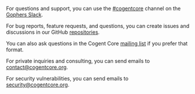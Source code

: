 For questions and support, you can use the [#cogentcore](https://gophers.slack.com/archives/C07ENRTB2F7) channel on the [Gophers Slack](https://invite.slack.golangbridge.org).

For bug reports, feature requests, and questions, you can create issues and discussions in our GitHub [repositories](https://github.com/cogentcore).

You can also ask questions in the Cogent Core [mailing list](https://groups.google.com/g/cogentcore) if you prefer that format.

For private inquiries and consulting, you can send emails to [contact@cogentcore.org](mailto:contact@cogentcore.org).

For security vulnerabilities, you can send emails to [security@cogentcore.org](mailto:security@cogentcore.org).
